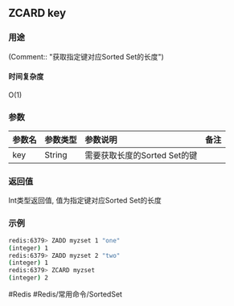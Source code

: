 ## ZCARD key

### 用途
(Comment:: "获取指定键对应Sorted Set的长度")

#### 时间复杂度
O(1)

### 参数
|参数名|参数类型|参数说明|备注|
|:-|:-|:-|:-|
|key|String|需要获取长度的Sorted Set的键||

### 返回值
Int类型返回值, 值为指定键对应Sorted Set的长度

### 示例
```bash
redis:6379> ZADD myzset 1 "one"
(integer) 1
redis:6379> ZADD myzset 2 "two"
(integer) 1
redis:6379> ZCARD myzset
(integer) 2
```

#Redis #Redis/常用命令/SortedSet